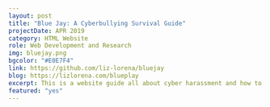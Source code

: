 ```yaml
---
layout: post
title: "Blue Jay: A Cyberbullying Survival Guide"
projectDate: APR 2019
category: HTML Website
role: Web Development and Research
img: bluejay.png
bgcolor: "#E0E7F4"
link: https://github.com/liz-lorena/bluejay
blog: https://lizlorena.com/blueplay
excerpt: This is a website guide all about cyber harassment and how to survive it, including helpful resources and the stories of some notable victims. I took inspiration from the design of the Kiwi Farms forum, a site infamously known as "the Web’s biggest community of stalkers".
featured: "yes" 
---
```

